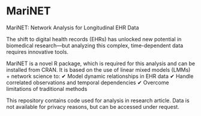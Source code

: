 # MariNET
MariNET: Network Analysis for Longitudinal EHR Data

The shift to digital health records (EHRs) has unlocked new potential in biomedical research—but analyzing this complex, time-dependent data requires innovative tools.

MariNET is a novel R package, which is required for this analysis and can be installed from CRAN. It is based on the use of linear mixed models (LMMs) + network science to:
✔ Model dynamic relationships in EHR data
✔ Handle correlated observations and temporal dependencies
✔ Overcome limitations of traditional methods 

This repository contains code used for analysis in research article. Data is not available for privacy reasons, but can be accessed under request.